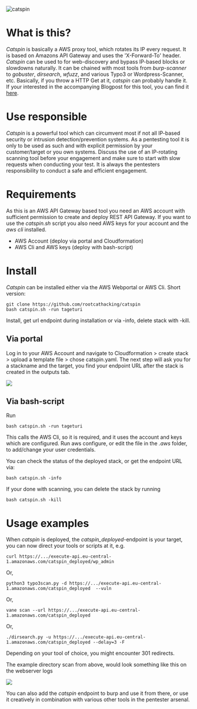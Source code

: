 
![catspin](https://i.chzbgr.com/full/7889062656/h10C497C8/cat-spinning-on-a-roomba "catspin")

# What is this?
*Catspin* is basically a AWS proxy tool, which rotates its IP every request. It is based on Amazons API Gateway and uses the 'X-Forward-To' header.
*Catspin* can be used to for web-discovery and bypass IP-based blocks or slowdowns naturally. It can be chained with most tools from *burp-scanner* to *gobuster*, *dirsearch*, *wfuzz*, and various Typo3 or Wordpress-Scanner, etc. Basically, if you throw a HTTP Get at it, *catspin* can probably handle it. If your interested in the accompanying Blogpost for this tool, you can find it [here](https://www.rootcat.de/blog/catspin_july22/).

# Use responsible
*Catspin* is a powerful tool which can circumvent most if not all IP-based security or intrusion detection/prevention systems. As a pentesting tool it is only to be used as such and with explicit permission by your customer/target or you own systems. Discuss the use of an IP-rotating scanning tool before your engagement and make sure to start with slow requests when conducting your test. It is always the pentesters responsibility to conduct a safe and efficient engagement.

# Requirements
As this is an AWS API Gateway based tool you need an AWS account with sufficient permission to create and deploy REST API Gateway.
If you want to use the *catspin.sh* script you also need AWS keys for your account and the *aws cli* installed.

* AWS Account (deploy via portal and Cloudformation)
* AWS Cli and AWS keys (deploy with bash-script)

# Install
*Catspin* can be installed either via the AWS Webportal or AWS Cli.
Short version:
```
git clone https://github.com/rootcathacking/catspin
bash catspin.sh -run tageturi
```
Install, get url endpoint during installation or via -info, delete stack with -kill.


## Via portal
Log in to your AWS Account and navigate to Cloudformation > create stack > upload a template file > chose catspin.yaml. The next step will ask you for a stackname and the target, you find your endpoint URL after the stack is created in the outputs tab.

![](https://github.com/rootcathacking/catspin/blob/main/cloudformation_install.png)

## Via bash-script
Run
```
bash catspin.sh -run tageturi
```
This calls the AWS Cli, so it is required, and it uses the account and keys which are configured. Run aws configure, or edit the file in the *.aws* folder, to add/change your user credentials.

You can check the status of the deployed stack, or get the endpoint URL via:
```
bash catspin.sh -info
```
If your done with scanning, you can delete the stack by running
```
bash catspin.sh -kill
```

# Usage examples
When *catspin* is deployed, the *catspin_deployed*-endpoint is your target, you can now direct your tools or scripts at it, e.g.
```
curl https://.../execute-api.eu-central-1.amazonaws.com/catspin_deployed/wp_admin
```
Or,
```
python3 typo3scan.py -d https://.../execute-api.eu-central-1.amazonaws.com/catspin_deployed  --vuln
```
Or,
```
vane scan --url https://.../execute-api.eu-central-1.amazonaws.com/catspin_deployed
```
Or,
```
./dirsearch.py -u https://.../execute-api.eu-central-1.amazonaws.com/catspin_deployed --delay=3 -F
```
Depending on your tool of choice, you might encounter 301 redirects.

The example directory scan from above, would look something like this on the webserver logs

![](https://github.com/rootcathacking/catspin/blob/main/scan_example.png)

You can also add the *catspin* endpoint to burp and use it from there, or use it creatively in combination with various other tools in the pentester arsenal.
